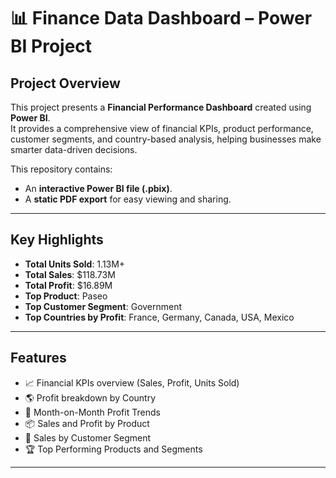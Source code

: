 # 📊 Finance Data Dashboard – Power BI Project

## Project Overview
This project presents a **Financial Performance Dashboard** created using **Power BI**.  
It provides a comprehensive view of financial KPIs, product performance, customer segments, and country-based analysis, helping businesses make smarter data-driven decisions.

This repository contains:
- An **interactive Power BI file (.pbix)**.
- A **static PDF export** for easy viewing and sharing.

---

## Key Highlights

- **Total Units Sold**: 1.13M+
- **Total Sales**: $118.73M
- **Total Profit**: $16.89M
- **Top Product**: Paseo
- **Top Customer Segment**: Government
- **Top Countries by Profit**: France, Germany, Canada, USA, Mexico

---

## Features

- 📈 Financial KPIs overview (Sales, Profit, Units Sold)
- 🌎 Profit breakdown by Country
- 📅 Month-on-Month Profit Trends
- 📦 Sales and Profit by Product
- 🧩 Sales by Customer Segment
- 🏆 Top Performing Products and Segments

---
